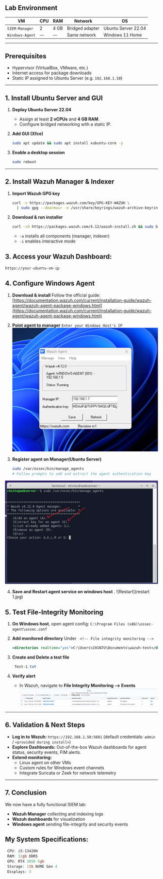 ## Lab Environment

| VM              | CPU | RAM  | Network         | OS                  |
| --------------- | --- | ---- | --------------- | ------------------- |
| `SIEM-Manager`  | 2   | 4 GB | Bridged adapter | Ubuntu Server 22.04 |
| `Windows-Agent` | —   | —    | Same network    | Windows 11 Home     |

---

## Prerequisites

- Hypervisor (VirtualBox, VMware, etc.)
- Internet access for package downloads
- Static IP assigned to Ubuntu Server (e.g. `192.168.1.50`)

---

## 1. Install Ubuntu Server and GUI

1. **Deploy Ubuntu Server 22.04**

   - Assign at least **2 vCPUs** and **4 GB RAM**.
   - Configure bridged networking with a static IP.

2. **Add GUI (Xfce)**

   ```bash
   sudo apt update && sudo apt install xubuntu-core -y
   ```

3. **Enable a desktop session**

   ```bash
   sudo reboot
   ```

---

## 2. Install Wazuh Manager & Indexer

1. **Import Wazuh GPG key**

   ```bash
   curl -s https://packages.wazuh.com/key/GPG-KEY-WAZUH \
     | sudo gpg --dearmour -o /usr/share/keyrings/wazuh-archive-keyring.gpg
   ```

2. **Download & run installer**

   ```bash
   curl -sO https://packages.wazuh.com/4.12/wazuh-install.sh && sudo bash ./wazuh-install.sh -a -i
   ```

   - `-a` installs all components (manager, indexer)
   - `-i` enables interactive mode

## 3. Access your Wazuh Dashboard:

```bash
https://your-ubuntu-vm-ip
```

## 4. Configure Windows Agent

1. **Download & install** Follow the official guide: [https://documentation.wazuh.com/current/installation-guide/wazuh-agent/wazuh-agent-package-windows.html](https://documentation.wazuh.com/current/installation-guide/wazuh-agent/wazuh-agent-package-windows.html)

2. **Point agent to manager**  `Enter your Windows Host's IP` 
![Wazuh Agent Screenshot](wazuh-agent.png)

3. **Register agent on Manager(Ubuntu Server)**

   ```bash
   sudo /var/ossec/bin/manage_agents
   # Follow prompts to add and extract the agent authentication key
   ```
   
![Setting up](setting-up.png)

4. **Save and Restart agent service on windows host**
. 
![Restart](restart 1.jpg)
## 5. Test File-Integrity Monitoring

1. **On Windows host**, open agent config: `C:\Program Files (x86)\ossec-agent\ossec.conf`

2. **Add monitored directory** Under ` <!-- File integrity monitoring -->`

   ```xml
   <directories realtime="yes">C:\Users\CH1N7U\Documents\wazuh-test</directories>
   ```

3. **Create and Delete a test file**

   ```powershell
    Test-1.txt
   ```

4. **Verify alert**

   - In Wazuh, navigate to **File Integrity Monitoring --> Events**
  ![Logs](logs.png)

---

## 6. Validation & Next Steps

- **Log in to Wazuh:** `https://192.168.1.50:5601` (default credentials: `admin` / `<provided during install>`)
- **Explore Dashboards:** Out-of-the-box Wazuh dashboards for agent status, security events, FIM alerts.
- **Extend monitoring:**
  - Linux agent on other VMs
  - Custom rules for Windows event channels
  - Integrate Suricata or Zeek for network telemetry

---

## 7. Conclusion

We now have a fully functional SIEM lab:

- **Wazuh Manager** collecting and indexing logs
- **Wazuh dashboards** for visualization
- **Windows agent** sending file-integrity and security events

## My System Specifications:
   ```powershell
    CPU: i5-13420H
	RAM: 32gb DDR5
	GPU: RTX 3050 6gb
	Storage: 1tb NVME Gen 4
	Displays: 3
   ```
